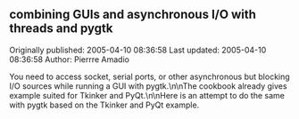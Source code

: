 ## combining GUIs and asynchronous I/O with threads and pygtk 
Originally published: 2005-04-10 08:36:58 
Last updated: 2005-04-10 08:36:58 
Author: Pierrre Amadio 
 
You need to access socket, serial ports, or other asynchronous but blocking I/O sources while running a GUI with pygtk.\n\nThe cookbook already gives example suited for Tkinker and PyQt.\n\nHere is an attempt to do the same with pygtk based on the Tkinker and PyQt example.